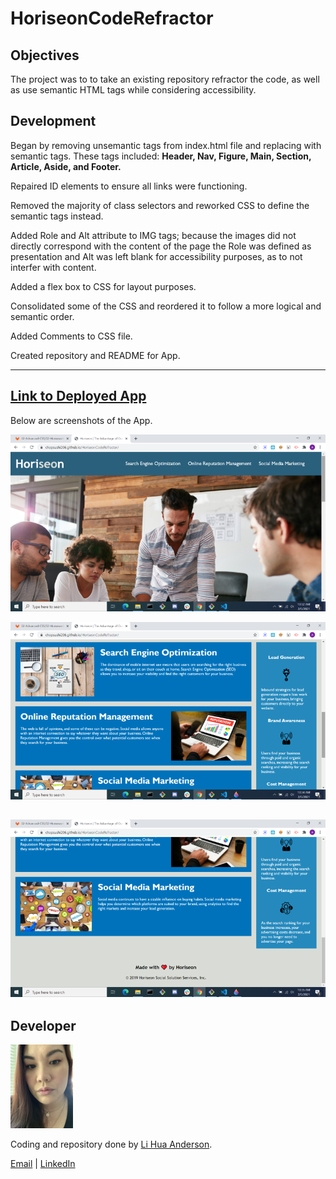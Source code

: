 # HoriseonCodeRefractor



## Objectives

The project was to to take an existing repository refractor the code, as well as use semantic HTML tags while considering accessibility. 



## Development

Began by removing unsemantic tags from index.html file and replacing with semantic tags.
These tags included: **Header, Nav, Figure, Main, Section, Article, Aside, and Footer.**

Repaired ID elements to ensure all links were functioning.

Removed the majority of class selectors and reworked CSS to define the semantic tags instead.

Added Role and Alt attribute to IMG tags; because the images did not directly correspond with the content of the page the Role was defined as presentation and Alt was left blank for accessibility purposes, as to not interfer with content.

Added a flex box to CSS for layout purposes.

Consolidated some of the CSS and reordered it to follow a more logical and semantic order.

Added Comments to CSS file.

Created repository and README for App.

---

## [Link to Deployed App](https://chopsushi206.github.io/HoriseonCodeRefractor/)

Below are screenshots of the App.

![Screenshot Top](readmeimages/screenshot1.png)

![Screenshot Top](readmeimages/screenshot2.png)

![Screenshot Top](readmeimages/screenshot3.png)
---

## Developer

<img src="readmeimages/developer.png" width="100">

 Coding and repository done by [Li Hua Anderson](https://github.com/chopsushi206).

[Email](mailto:lihua.anderson@gmail.com) | [LinkedIn](https://linkedin.com/in/li-hua-anderson-b259b7144)